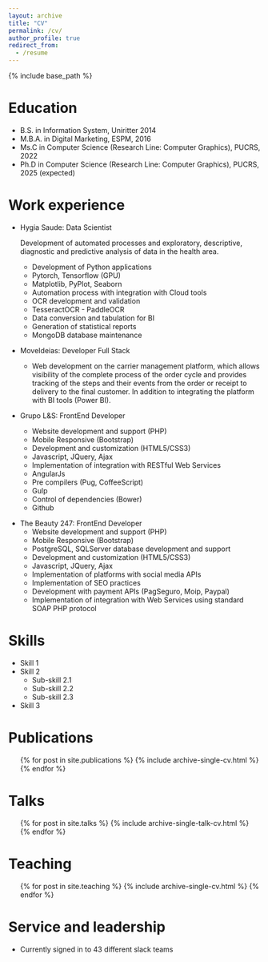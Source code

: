 ```yaml
---
layout: archive
title: "CV"
permalink: /cv/
author_profile: true
redirect_from:
  - /resume
---
```

{% include base_path %}

Education
=========

* B.S. in Information System, Uniritter 2014
* M.B.A. in Digital Marketing, ESPM, 2016
* Ms.C in Computer Science (Research Line: Computer Graphics), PUCRS, 2022
* Ph.D in Computer Science (Research Line: Computer Graphics), PUCRS, 2025 (expected)

Work experience
===============

* Hygia Saude: Data Scientist

  Development of automated processes and exploratory, descriptive, diagnostic and predictive analysis of data in the health area.

  - Development of Python applications
  - Pytorch, Tensorflow (GPU)
  - Matplotlib, PyPlot, Seaborn
  - Automation process with integration with Cloud tools
  - OCR development and validation
  - TesseractOCR - PaddleOCR
  - Data conversion and tabulation for BI
  - Generation of statistical reports
  - MongoDB database maintenance
* MoveIdeias: Developer Full Stack

  * Web development on the carrier management platform, which allows visibility of the complete process of the order cycle and provides tracking of the steps and their events from the order or receipt to delivery to the final customer. In addition to integrating the platform with BI tools (Power BI).
* Grupo L&S: FrontEnd Developer

  - Website development and support (PHP)
  - Mobile Responsive (Bootstrap)
  - Development and customization (HTML5/CSS3)
  - Javascript, JQuery, Ajax
  - Implementation of integration with RESTful Web Services
  - AngularJs
  - Pre compilers (Pug, CoffeeScript)
  - Gulp
  - Control of dependencies (Bower)
  - Github

- The Beauty 247: FrontEnd Developer
  - Website development and support (PHP)
  - Mobile Responsive (Bootstrap)
  - PostgreSQL, SQLServer database development and support
  - Development and customization (HTML5/CSS3)
  - Javascript, JQuery, Ajax
  - Implementation of platforms with social media APIs
  - Implementation of SEO practices
  - Development with payment APIs (PagSeguro, Moip, Paypal)
  - Implementation of integration with Web Services using standard SOAP PHP protocol

Skills
======

* Skill 1
* Skill 2
  * Sub-skill 2.1
  * Sub-skill 2.2
  * Sub-skill 2.3
* Skill 3

Publications
============

<ul>{% for post in site.publications %}
    {% include archive-single-cv.html %}
  {% endfor %}</ul>

Talks
=====

<ul>{% for post in site.talks %}
    {% include archive-single-talk-cv.html %}
  {% endfor %}</ul>

Teaching
========

<ul>{% for post in site.teaching %}
    {% include archive-single-cv.html %}
  {% endfor %}</ul>

Service and leadership
======================

* Currently signed in to 43 different slack teams

